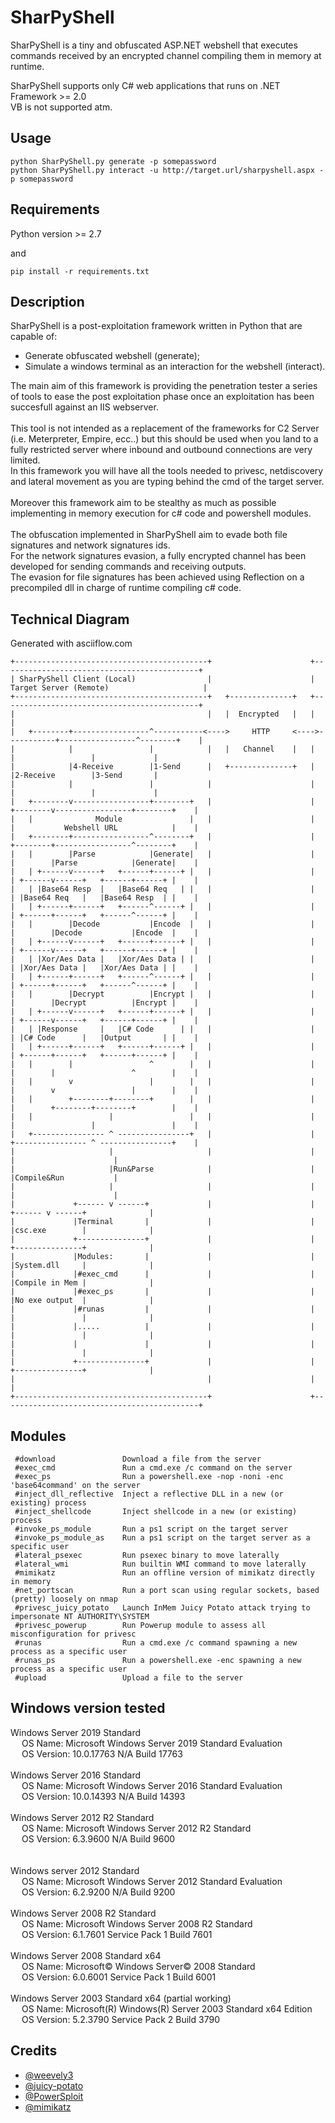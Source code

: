 # SharPyShell

SharPyShell is a tiny and obfuscated ASP.NET webshell that executes commands received by an encrypted channel compiling them in memory at runtime.

SharPyShell supports only C# web applications that runs on .NET Framework >= 2.0<br>VB is not supported atm.

## Usage

```
python SharPyShell.py generate -p somepassword
python SharPyShell.py interact -u http://target.url/sharpyshell.aspx -p somepassword
```

## Requirements

Python version >= 2.7

and

```
pip install -r requirements.txt
```

## Description

SharPyShell is a post-exploitation framework written in Python that are capable of:

  - Generate obfuscated webshell (generate);
  - Simulate a windows terminal as an interaction for the webshell (interact).
  
  The main aim of this framework is providing the penetration tester a series of tools to ease the post exploitation phase once an exploitation has been succesfull against an IIS webserver.
  <br>
  <br>
  This tool is not intended as a replacement of the frameworks for C2 Server (i.e. Meterpreter, Empire, ecc..) but this should be used when you land to a fully restricted server where inbound and outbound connections are very limited.
<br>
In this framework you will have all the tools needed to privesc, netdiscovery and lateral movement as you are typing behind the cmd of the target server.
<br>
<br>
Moreover this framework aim to be stealthy as much as possible implementing in memory execution for c# code and powershell modules.
<br>
<br>
The obfuscation implemented in SharPyShell aim to evade both file signatures and network signatures ids.<br>
For the network signatures evasion, a fully encrypted channel has been developed for sending commands and receiving outputs.<br>
The evasion for file signatures has been achieved using Reflection on a precompiled dll in charge of runtime compiling c# code.<br>

## Technical Diagram

Generated with asciiflow.com
 ```
+-------------------------------------------+                      +--------------------------------------------+
| SharPyShell Client (Local)                |                      | Target Server (Remote)                     |
+-------------------------------------------+   +--------------+   +--------------------------------------------+
|                                           |   |  Encrypted   |   |                                            |
|   +--------+-----------------^-----------<---->     HTTP     <---->-----------+-----------------^--------+    |
|            |                 |            |   |   Channel    |   |            |                 |             |
|            |4-Receive        |1-Send      |   +--------------+   |            |2-Receive        |3-Send       |
|            |                 |            |                      |            |                 |             |
|   +--------v-----------------+--------+   |                      |   +--------v-----------------+--------+    |
|   |              Module               |   |                      |   |           Webshell URL            |    |
|   +--------+-----------------^--------+   |                      |   +--------+-----------------^--------+    |
|   |        |Parse            |Generate|   |                      |   |        |Parse            |Generate|    |
|   | +------v------+   +------+------+ |   |                      |   | +------v------+   +------+------+ |    |
|   | |Base64 Resp  |   |Base64 Req   | |   |                      |   | |Base64 Req   |   |Base64 Resp  | |    |
|   | +------+------+   +------^------+ |   |                      |   | +------+------+   +------^------+ |    |
|   |        |Decode           |Encode  |   |                      |   |        |Decode           |Encode  |    |
|   | +------v------+   +------+------+ |   |                      |   | +------v------+   +------+------+ |    |
|   | |Xor/Aes Data |   |Xor/Aes Data | |   |                      |   | |Xor/Aes Data |   |Xor/Aes Data | |    |
|   | +------+------+   +------^------+ |   |                      |   | +------+------+   +------^------+ |    |
|   |        |Decrypt          |Encrypt |   |                      |   |        |Decrypt          |Encrypt |    |
|   | +------v------+   +------+------+ |   |                      |   | +------v------+   +------+------+ |    |
|   | |Response     |   |C# Code      | |   |                      |   | |C# Code      |   |Output       | |    |
|   | +------+------+   +------+------+ |   |                      |   | +------+------+   +------+------+ |    |
|   |        |                 ^        |   |                      |   |        |                 ^        |    |
|   |        v                 |        |   |                      |   |        v                 |        |    |
|   |        +--------+--------+        |   |                      |   |        +--------+--------+        |    |
|   |                 |                 |   |                      |   |                 |                 |    |
|   +---------------- ^ ----------------+   |                      |   +---------------- ^ ----------------+    |
|                     |                     |                      |                     |                      |
|                     |Run&Parse            |                      |                     |Compile&Run           |
|                     |                     |                      |                     |                      |
|             +------ v ------+             |                      |             +------ v ------+              |
|             |Terminal       |             |                      |             |csc.exe        |              |
|             +---------------+             |                      |             +---------------+              |
|             |Modules:       |             |                      |             |System.dll     |              |
|             |#exec_cmd      |             |                      |             |Compile in Mem |              |
|             |#exec_ps       |             |                      |             |No exe output  |              |
|             |#runas         |             |                      |             |               |              |
|             |.....          |             |                      |             |               |              |
|             |               |             |                      |             |               |              |
|             +---------------+             |                      |             +---------------+              |
|                                           |                      |                                            |
+-------------------------------------------+                      +--------------------------------------------+
```

## Modules

```
 #download               Download a file from the server                                            
 #exec_cmd               Run a cmd.exe /c command on the server                                     
 #exec_ps                Run a powershell.exe -nop -noni -enc 'base64command' on the server         
 #inject_dll_reflective  Inject a reflective DLL in a new (or existing) process                     
 #inject_shellcode       Inject shellcode in a new (or existing) process                            
 #invoke_ps_module       Run a ps1 script on the target server                                      
 #invoke_ps_module_as    Run a ps1 script on the target server as a specific user                   
 #lateral_psexec         Run psexec binary to move laterally                                        
 #lateral_wmi            Run builtin WMI command to move laterally                                  
 #mimikatz               Run an offline version of mimikatz directly in memory                      
 #net_portscan           Run a port scan using regular sockets, based (pretty) loosely on nmap      
 #privesc_juicy_potato   Launch InMem Juicy Potato attack trying to impersonate NT AUTHORITY\SYSTEM 
 #privesc_powerup        Run Powerup module to assess all misconfiguration for privesc              
 #runas                  Run a cmd.exe /c command spawning a new process as a specific user         
 #runas_ps               Run a powershell.exe -enc spawning a new process as a specific user        
 #upload                 Upload a file to the server
```

## Windows version tested

Windows Server 2019 Standard<br>
&emsp;  OS Name:                   Microsoft Windows Server 2019 Standard Evaluation<br>
&emsp;  OS Version:                10.0.17763 N/A Build 17763<br>
<br>
Windows Server 2016 Standard<br>
&emsp;  OS Name:                   Microsoft Windows Server 2016 Standard Evaluation<br>
&emsp;  OS Version:                10.0.14393 N/A Build 14393<br>
<br>
Windows Server 2012 R2 Standard<br>
&emsp;	OS Name:                   Microsoft Windows Server 2012 R2 Standard<br>
&emsp;	OS Version:                6.3.9600 N/A Build 9600<br>
<br>	
Windows server 2012 Standard<br>
&emsp;	OS Name:                   Microsoft Windows Server 2012 Standard Evaluation<br>
&emsp;  OS Version:                6.2.9200 N/A Build 9200<br>
<br>
Windows Server 2008 R2 Standard<br>
&emsp;  OS Name:                   Microsoft Windows Server 2008 R2 Standard<br>
&emsp;  OS Version:                6.1.7601 Service Pack 1 Build 7601<br>
<br>
Windows Server 2008 Standard x64<br>
&emsp;	OS Name:                   Microsoft© Windows Server© 2008 Standard <br>
&emsp;	OS Version:                6.0.6001 Service Pack 1 Build 6001<br>
<br>
Windows Server 2003 Standard x64 (partial working)<br>
&emsp;	OS Name:                   Microsoft(R) Windows(R) Server 2003 Standard x64 Edition<br>
&emsp;	OS Version:                5.2.3790 Service Pack 2 Build 3790<br>

## Credits

<ul>
  <li><a href="https://github.com/epinna/weevely3">@weevely3</a></li>
  <li><a href="https://github.com/ohpe/juicy-potato">@juicy-potato</a></li>
  <li><a href="https://github.com/PowerShellMafia/PowerSploit">@PowerSploit</a></li>
  <li><a href="https://github.com/gentilkiwi/mimikatz">@mimikatz</a></li>
</ul>
